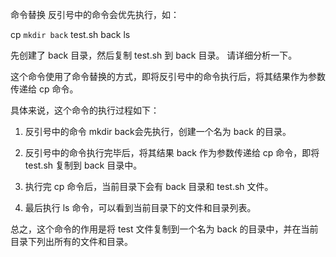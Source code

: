命令替换
反引号中的命令会优先执行，如：

cp `mkdir back` test.sh back
ls

先创建了 back 目录，然后复制 test.sh 到 back 目录。
请详细分析一下。



这个命令使用了命令替换的方式，即将反引号中的命令执行后，将其结果作为参数传递给 cp 命令。

具体来说，这个命令的执行过程如下：

1. 反引号中的命令 mkdir back会先执行，创建一个名为 back 的目录。

2. 反引号中的命令执行完毕后，将其结果 back 作为参数传递给 cp 命令，即将 test.sh 复制到 back 目录中。

3. 执行完 cp 命令后，当前目录下会有 back 目录和 test.sh 文件。

4. 最后执行 ls 命令，可以看到当前目录下的文件和目录列表。

总之，这个命令的作用是将 test 文件复制到一个名为 back 的目录中，并在当前目录下列出所有的文件和目录。
